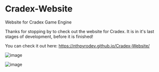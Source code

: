# Cradex-Website
Website for Cradex Game Engine

Thanks for stopping by to check out the website for Cradex. It is in it's last stages of development, before it is finished!

You can check it out here: https://nthpyrodev.github.io/Cradex-Website/

![image](https://github.com/nthpyrodev/Cradex-Website/assets/112079617/9728425e-e52f-48ee-a0d1-ea4fac9ae544)

![image](https://github.com/nthpyrodev/Cradex-Website/assets/112079617/a14c6fdd-9e54-4716-8003-c46bd234e2b0)
